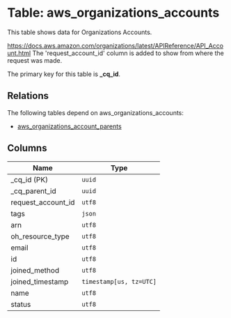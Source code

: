 # Table: aws_organizations_accounts

This table shows data for Organizations Accounts.

https://docs.aws.amazon.com/organizations/latest/APIReference/API_Account.html
The 'request_account_id' column is added to show from where the request was made.

The primary key for this table is **_cq_id**.

## Relations

The following tables depend on aws_organizations_accounts:
  - [aws_organizations_account_parents](aws_organizations_account_parents.md)

## Columns

| Name          | Type          |
| ------------- | ------------- |
|_cq_id (PK)|`uuid`|
|_cq_parent_id|`uuid`|
|request_account_id|`utf8`|
|tags|`json`|
|arn|`utf8`|
|oh_resource_type|`utf8`|
|email|`utf8`|
|id|`utf8`|
|joined_method|`utf8`|
|joined_timestamp|`timestamp[us, tz=UTC]`|
|name|`utf8`|
|status|`utf8`|